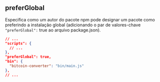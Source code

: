 
## preferGlobal

Especifica como um autor do pacote npm pode designar um pacote como preferindo a instalação global (adicionando o par de valores-chave `"preferGlobal":` true ao arquivo package.json).

```json
// ...
"scripts": {
  // ...
},
"preferGlobal": true,
"bin": {
  "bitcoin-converter": "bin/main.js"
},
// ...
```
